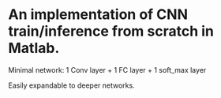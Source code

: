 # An implementation of CNN train/inference from scratch in Matlab.

Minimal network: 1 Conv layer + 1 FC layer + 1 soft_max layer

Easily expandable to deeper networks.


